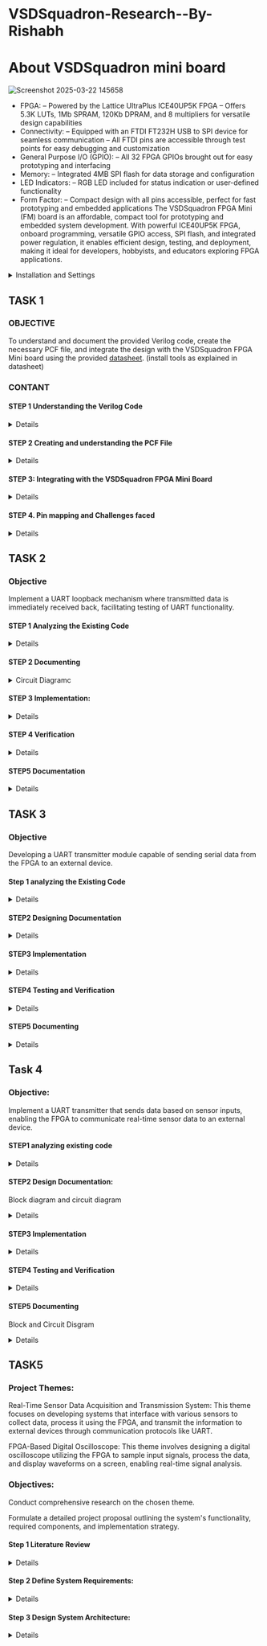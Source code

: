 
# VSDSquadron-Research--By-Rishabh

# About VSDSquadron mini board

![Screenshot 2025-03-22 145658](https://github.com/user-attachments/assets/f2f833da-6db8-4c9b-955e-eb50446aefdf)

* FPGA:
	– Powered by the Lattice UltraPlus ICE40UP5K FPGA
	– Offers 5.3K LUTs, 1Mb SPRAM, 120Kb DPRAM, and 8 multipliers for versatile design
	capabilities
* Connectivity:
	– Equipped with an FTDI FT232H USB to SPI device for seamless communication
	– All FTDI pins are accessible through test points for easy debugging and customization
* General Purpose I/O (GPIO):
	– All 32 FPGA GPIOs brought out for easy prototyping and interfacing
* Memory:
	– Integrated 4MB SPI flash for data storage and configuration
* LED Indicators:
	– RGB LED included for status indication or user-defined functionality
* Form Factor:
	– Compact design with all pins accessible, perfect for fast prototyping and embedded applications
	The VSDSquadron FPGA Mini (FM) board is an affordable, compact tool for prototyping and
	embedded system development. With powerful ICE40UP5K FPGA, onboard programming, versatile
	GPIO access, SPI flash, and integrated power regulation, it enables efficient design, testing, and
	deployment, making it ideal for developers, hobbyists, and educators exploring FPGA applications.



<details><summary>Installation and Settings
</summary>




Download VSDSquadron FPGA Mini (FM) Software on your laptop as given in datasheet

 You should see a terminal window as shown in below


![Screenshot 2025-03-22 232318](https://github.com/user-attachments/assets/f8b2a65d-a4a8-4f3c-a7bc-760b5166fd82)




run the commands as given below 

```bash

cd
cd VSDSquadron_FM
cd blink_led
```


On the Virtual Machine, click on ”Devices → USB → FTDI Single RS232-HS [J900]” 

To confirm if the board is connected to the USB, type the ‘lsusb‘ command in the terminal.
You should see a line stating ”Future Technology Devices International,”


Then follow these commands

– Run the following command to clean up previous builds. Refer to Fig. 16:

```bash
make clean
```

Build the binaries for the FPGA board using below command.
```bash
make build
```
Flash the code to the external SRAM with the following command:

```bash
sudo make flash
```
Once the code is successfully flashed, you will see the RGB lights on the FPGA board
blinking.



![Screenshot 2025-03-14 183026](https://github.com/user-attachments/assets/b8fdef5e-e1b5-4ba9-9fdf-af6ce4daa6c5)




https://github.com/user-attachments/assets/7390f54b-6ee4-48ed-be00-6438f2513c5a



</details>



## TASK 1 

### OBJECTIVE

To understand and document the provided Verilog code, create the necessary PCF file, and integrate the design with the VSDSquadron FPGA Mini board using the provided [datasheet](https://www.vlsisystemdesign.com/wp-content/uploads/2025/01/VSDSquadronFMDatasheet.pdf). (install tools as explained in datasheet)

### CONTANT

#### STEP 1 Understanding the Verilog Code
<details>
	
##### 1.This could be understood and complete with help of this [link](https://github.com/thesourcerer8/VSDSquadron_FM/blob/main/led_blue/top.v)
   
##### 2.Review the module declaration 

 
 * Inputs and Outputs: 

   	  • output ``` wire led_red, led_blue, led_green``` : Declares three output signals, likely connected to LEDs. The wire keyword indicates they are simple connections, not memory elements. 

  	  • input wire ```hu_clk```: Declares an input signal, likely a clock signal from a hardware oscillator.
   
  	  • output wire ```testwire```: Another output signal, its purpose is revealed later. 

  * Internal Signals:
    
	  • wire ```int_osc```: Declares an internal wire, likely intended as a clock signal. 

   	  • reg [27:0] ```frequency_counter_i```: Declares a 28-bit register named ```frequency_counter_i```. Registers store values and are used for counting or storing state.

  * Assignment:
     
  	• assign ```testwire``` = ```frequency_counter_i```[5]; This line continuously assigns the value of the 6th bit (index 5) of the ```frequency_counter_i``` register to the testwire output.
  
  * Always Block: 

   	• ```always @(posedge int_osc) begin ... end```: This block describes sequential logic that executes on the rising edge of the ```int_osc``` signal. 
	
   	• ```frequency_counter_i <= frequency_counter_i + 1'b1```: Inside the block, the ```frequency_counter_i``` register is incremented by 1 on each rising edge of ```int_osc```. 1'b1 represents a 1-bit binary value of 1.

##### 3. Analyze the internal components

 * Internal Oscillator Configuration: 
	
   	• ```SB_HFOSC```: This seems to be a module or macro representing a high-frequency oscillator. 
	
   	• ```#(.CLKHF_DIV("0b10"))```: This part configures the clock divider for the oscillator. "0b10" likely sets the division factor to 2 (binary representation). 
	
   	• ```u_SB_HFOSC```: This is the instance name of the oscillator module. 
	
   	• ```(.CLKHFPU(1'b1), .CLKHFEN(1'b1), .CLKHF(int_osc))```: This connects signals to the oscillator instance: 
	
  	• ```.CLKHFPU(1'b1)```: Probably enables the clock pull-up. 
	
  	• ```.CLKHFEN(1'b1)```: Likely enables the clock output. 
	
  	• ```.CLKHF(int_osc)```: Connects the oscillator output to the signal int_osc. 

  * RGB Primitive Instantiation: 
	
   	• ```SB_RGBA_DRV```: This is likely a module for controlling an RGB LED. 
	
   	• ```RGB_DRIVER```: This is the instance name of the RGB driver module. 

	• ```RGBLEDEN (1'b1)```: Enables the RGB LED. 1'b1 represents a 1-bit value set to 1 (high). 
	
   	• ```RGB0PWM (1'b0), // red```: Controls the pulse-width modulation (PWM) for the red component of the RGB LED. 1'b0 means it's initially off. 
	
   	• ```RGB1PWM (1'b0), // green```: Controls the PWM for the green component, also initially off. • RGBLEDEN (1'b1): Enables the RGB LED. 1'b1 represents a 1-bit value set to 1 (high). 
	
   	• ```RGB0PWM (1'b0), // red```: Controls the pulse-width modulation (PWM) for the red component of the RGB LED. 1'b0 means it's initially off. 
	
   	• ```RGB1PWM (1'b0), // green```: Controls the PWM for the green component, also initially off. 
	
   	• ```RGB2PM (1'b1), // blue```: Controls the PWM for the blue component, initially on. 
	
   	• ```CURREN (1'b1)```: Enables the current source for the LED. 
	
   	• ```RGB0 (led_red), RGB1 (led_green), RGB2 (led_blue)```: Connects the module's internal signals to external signals for the red, green, and blue LEDs. 

  * Parameter Overrides: 
	
   	• ```//Actual Hardware connection```: This comment suggests the following lines configure hardware-specific parameters. 
	
   	• ```defparam RGB_DRIVER.RGB0_CURRENT``` = "0b000001";: Sets the current for the red LED to a binary value of 000001. 
	
   	• ```defparam RGB_DRIVER.RGB1_CURRENT``` = "0b000001";: Sets the current for the green LED. 
	
   	• ```defparam RGB_DRIVER.RGB2_CURRENT``` = "0b000001";: Sets the current for the blue LED.
    </details>

     

#### STEP 2  Creating and understanding the PCF File

<details>

 ##### 
 1.view the PCF file from this [link](https://github.com/rishabh7823/VSDSquadron-Research--By-Rishabh/blob/main/task1-ledgreen/VSDSquadronFM.pcf). 

	
 #### 2.Understanding the pins from PCF file 

* The pins -

  - ```led_red``` -> Pin 39

  - ```led_blue``` -> Pin 40

  - ```led_green``` -> Pin 41

  - ```hw_clk``` -> Pin 20

  - ```testwire``` -> Pin 17

	1. ```led_red 39```: This line assigns the signal named "led_red" to pin number 39 on the FPGA. This likely connects an LED (light-emitting diode) to that pin, allowing the design to control the LED's state (on/off).
   
	2. ```led_blue 40```: Similarly, this assigns the signal "led_blue" to pin 40, likely controlling another LED.
 
	3. ```led_green 41```: This assigns "led_green" to pin 41, controlling a third LED.
   
	4. ```hw_clk 20```: This assigns the hardware clock signal "hw_clk" to pin 20. This pin will provide the timing reference for the FPGA's internal operations.
   
	5. ```testwire 17```: This assigns a signal named "testwire" to pin 17, potentially for testing or debugging purposes.

#### 3. cross-reference of the pins 

* This mapping is crucial for correctly connecting and controlling external components or internal logic within the FPGA design. Each signal assignment defines the physical connection point on the FPGA board for that particular signal. For instance, the led_red signal is assigned to pin 39, meaning that the red LED will be controlled through this pin. Similarly, other signals like led_blue, led_green, hw_clk, and testwire are assigned to pins 40, 41, 20, and 17, respectively. These assignments are essential for proper hardware operation and must be consistent with the Verilog code and the board's hardware design.
 </details> 


#### STEP 3: Integrating with the VSDSquadron FPGA Mini Board

<details>

#### Create all the following files in task1-ledblue,task1-ledgreen,task1-ledred and run the following commands

####
1.Reviewing the VSDSquadron FPGA Mini board [datasheet](https://www.vlsisystemdesign.com/wp-content/uploads/2025/01/VSDSquadronFMDatasheet.pdf) to understand its features and pinout.

####  
2. Use the datasheet to correlate the physical board connections with the [PCF](https://github.com/rishabh7823/VSDSquadron-Research--By-Rishabh/blob/main/task1-ledblue/VSDSquadronFM.pcf) file and [Verilog](https://github.com/rishabh7823/VSDSquadron-Research--By-Rishabh/blob/main/task1-ledblue/top.v) code.

####
3. Connecting the board to the computer as described in the datasheet using USB-C and ensuring FTDI connection

4. Follow the provided [Makefile](https://github.com/rishabh7823/VSDSquadron-Research--By-Rishabh/blob/main/task1-ledblue/Makefile) for building and flashing the Verilog code:

```
make clean
make build
sudo make flash
``` 

#### Observing the behavior of the RGB LED on the board to confirm successful programming - 

##### Follow the steps

1. ![Screenshot 2025-03-20 203212](https://github.com/user-attachments/assets/c73df39c-f278-4df8-9c36-31be7ccd5d8e)

2. ![Screenshot 2025-03-19 220519](https://github.com/user-attachments/assets/d40ad02f-8908-49df-b942-094e06c5c144)

3. ![Screenshot 2025-03-20 201130](https://github.com/user-attachments/assets/35bd9966-52b8-4f73-afd4-f1768f935e84)

4. ![Screenshot 2025-03-20 202509](https://github.com/user-attachments/assets/01f40e78-c20f-4f10-9374-9f756e6deada)

5. ![Screenshot 2025-03-20 203148](https://github.com/user-attachments/assets/0834e236-0557-4567-a8c7-886fc7f08a59)

6. ![Screenshot 2025-03-22 141419](https://github.com/user-attachments/assets/8493294e-b118-47e4-b6f3-f57b221c94e8)

7. ![Screenshot 2025-03-22 141451](https://github.com/user-attachments/assets/5bc43564-2682-463c-b4e4-cc69c901f5b0)

8. ![Screenshot 2025-03-22 141704](https://github.com/user-attachments/assets/2eca16e7-4c38-4493-9de2-dfe38db33386)

</details>

#### STEP 4. Pin mapping and Challenges faced

<details>

##### Pin mapping details from the PCF file


![Screenshot 2025-03-24 130736](https://github.com/user-attachments/assets/66bf2cd0-d881-4385-9d21-c7cb1a08c8d0)


##### Challenges faced
 
 I was completely blank at the beginning after connecting the FPGA Mini. However, when it worked well, I felt confident that I could do it. But after writing the Verilog and PCF files, I again faced problems connecting the board. Fortunately,Kunal sir and TA helped me solve the problem. 

google and AI helped me to understand verilog code and PCF file
</details>



## TASK 2

### Objective

Implement a UART loopback mechanism where transmitted data is immediately received back, facilitating testing of UART functionality.

#### STEP 1 Analyzing the Existing Code

<details> 
	
##### UART:

The Universal Asynchronous Receiver/Transmitter (UART) is a fundamental serial communication protocol prevalent in embedded systems and digital hardware. Its asynchronous nature distinguishes it from synchronous protocols, relying on pre-configured baud rates for timing synchronization between communicating entities.UART is implemented in a wide array of devices, from microcontrollers and embedded systems to personal computers and various communication interfaces. It can be seen in this [link](https://github.com/thesourcerer8/VSDSquadron_FM/blob/main/uart_loopback/top.v) it belonges to this [repository](https://github.com/thesourcerer8/VSDSquadron_FM/tree/main/uart_loopback)

* Module Declaration:
	
 	*```module top (...)```: Defines a module named top with input and output signals.

	*```output wire led_red, // Red```: Declares an output wire named led_red for a red LED.

	*```output wire led_blue, // Blue```: Declares an output wire named led_blue for a blue LED.

	*```output wire led_green, // Green```: Declares an output wire named led_green for a green LED.

	*```output wire uarttx, // UART Transmission pin```: Declares an output wire for UART transmission.

	*```input wire uartrx, // UART Transmission pin```: Declares an input wire for UART reception.

	*```input wire clk```: Declares an input wire for a clock signal.

* Internal Signals:

	*```wire int_osc```: Declares a wire named int_osc for the internal oscillator signal.

	*```reg [27:0] frequency_counter_i```: Declares a 28-bit register named frequency_counter_i to count clock cycles.

* Internal Oscillator:

	*```SB_HFOSC #(.CLKI_DIV("0b10")) U_SB_HFOSC (.CLKHFPU(2'b11), .CLKHFEN(1'b1), .CLKHF(int_osc));```: Instantiates a high-frequency oscillator (HFOSC) primitive

	*```CLKI_DIV("0b10")```: Sets the input clock divider.

	*```CLKHFPU(2'b11)```: Enables the high-frequency output.

	*```CLKHFEN(1'b1)```: Enables the HFOSC.

	*```CLKHF(int_osc)```: Connects the HFOSC output to the int_osc signal.

* UART Assignment:

	*```assign uarttx = uartrx```: Assigns the value of uartrx to uarttx, likely for echoing received data.

* Counter

	*This section defines a counter that increments on the rising edge of the ```int_osc ```signal.

	*f```requency_counter_1``` is incremented by 1 on each clock cycle.

	*The comment suggests this counter is related to generating a ```9600 Hz clock signal```, but the actual clock generation logic isn't shown here.

* Instantiate RGB primitive

	*These lines serve as comments, indicating that the following code instantiates an ```RGB LED driver```.

* RGB Driver instantiation

	*```SB_RGBA_DRV RGB_DRIVER (...) ```instantiates a module (likely a pre-defined primitive in the FPGA library) to drive the RGB LED.

	*```RGBLEDEN(1'b1)```: Enables the RGB LED.

	*```RGBBPMM(uartrx), AGBIPMM(uartrx), RGB2PMM(uartrx)```: These likely control the pulse-width modulation (PWM) for the blue, green, and red components of the RGB LED, respectively. uartrx suggests that these are controlled by a UART receive signal.

	*```CURREN(1'b1)```: might set the current limit for the LED.

	*```RGB0(led_green), RGB1(led_blue), RGB2(led_red)```: Connect the RGB driver outputs to the actual LED signals.

* Parameter definitions

	*```defparam RGB_DRIVER.RGB0_CURRENT = "66000001"```;

	*```defparam RGB_DRIVER.RGB1_CURRENT = "86000001"```;

	*```defparam RGB_DRIVER.RGB2_CURRENT = "0b000001"```;

	*These lines define the current settings for the ```red, green, and blue LEDs```. The values are specified in binary format. These parameters likely control the brightness or intensity of the LEDs.

* Endmodule

	*This line indicates the end of the module definition.


  understanding uart loopback


  Module Declaration:
  
	module ```uart_txlni (...) ```defines the start of the module named uart_txlni and lists its input and output signals.


* Inputs
	
 	```clk```: Clock signal for synchronous operation.

	```txbyte```: 8-bit data to be transmitted.

	```senddata```: Trigger signal to start transmission.

* Outputs:

 	```txalone```: Signal indicating transmission completion.

	```tx```: Serial output data line.

	```Parameters```:

	```STATE_IDLE, STATE_STARTTX, STATE_TXIMS, STATE_TXOONE```: Define the states of a finite state machine (FSM) that controls the transmission process. These states likely correspond to:

	```IDLE```: Waiting for data to transmit.

	```STARTTX```: Sending the start bit.

	```TXIMS```: Transmitting data bits.

	```TXOONE```: Sending the stop bit.

* State Variables:

* state: Current state of the FSM.


  	```buf_tx```: Buffer to hold the data being transmitted.

 	```bits_sent```: Counter to track the number of bits transmitted.

	```tabit```: Current bit being transmitted.

	```txadone```: Flag indicating transmission is done.

* Wiring:

	```assign tx = tabit```: Continuously assigns the value of tabit to the output signal tx.

* Always Block:

 	(The always block is incomplete in the image but is a crucial part of the design)

 	This block would contain the logic for the FSM, describing how the state transitions occur based on the input signals and current state. It would also handle loading data into buf_tx, shifting out bits, and managing the txalone signal.

* Clocked Process:

 	The always @(posedge clk) block indicates a process that executes on every rising edge of the clock signal clk. This is a common way to implement sequential logic in hardware.

	State Machine:

	The code implements a state machine to manage the different stages of the serial transmission. The states appear to be:

	```STATE_BLE```: Initial state, potentially waiting for data to send.

	```STATE_STARTTX```: Sending the start bit.

	```STATE_TXING```: Transmitting the data bits.

	```STATE_TXDONE```: Transmission complete.

	```STATE_IDLE```: Idle state after transmission.

* Sending Data:

 	The code checks if senddata is high and the current state is ```STATE_BLE```. If true, it initiates the transmission by transitioning to ```STATE_STARTTX```, loading the data to be transmitted ```(tmytej)``` into a ```buffer (buf_tx)```, and setting

  	```txalone``` to low.

	In the ```STATE_STARTTX```, it sets txbit to low to send the ```start bit``` and transitions to ```STATE_TXING```.

	In ```STATE_TXING```, it transmits the data bits from ```buf_tx``` one by one on each clock cycle until all 8 bits are sent.

	After sending all bits, it transitions to ```STATE_TXDONE```.

	In ```STATE_TXDONE```, it sets ```txalone``` to high and returns to ```STATE_IDLE```.

* Variables:

 	senddata: Signal to initiate data transmission.

 	state: Current state of the state machine.

	```buf_tx```: Buffer to hold the data being transmitted.

	```txalone```: Signal indicating if the transmitter is idle or busy.

	```txbit```: The current bit being transmitted.

	```bits_sent```: Counter for the number of bits sent.

	```tmytej```: Data to be transmitted.

</details>


#### STEP 2 Documenting

<details>

![Screenshot 2025-03-26 173239](https://github.com/user-attachments/assets/291c7cda-3898-490d-a7e3-4be80dac5903)

key components :

   - High frequency osillator [int_osi}
   - Frequency counter

* Block diagram 

 ![Screenshot 2025-03-26 184547](https://github.com/user-attachments/assets/9d55b122-5e7a-454b-a9cd-89c337079693)



 <summary> Circuit Diagramc</summary>
</details>

#### STEP 3 Implementation:

<details>

First we need to create folder with files  [Makefile](https://github.com/rishabh7823/VSDSquadron-Research--By-Rishabh/blob/main/uart_loopback/Makefile) , [PCF](https://github.com/rishabh7823/VSDSquadron-Research--By-Rishabh/blob/main/uart_loopback/VSDSquadronFM.pcf) , [uart.trx](https://github.com/rishabh7823/VSDSquadron-Research--By-Rishabh/blob/main/uart_loopback/uart_trx.v) .The folder would be named as [uart_loopback](https://github.com/rishabh7823/VSDSquadron-Research--By-Rishabh/tree/main/uart_loopback).

![Screenshot 2025-03-26 185253](https://github.com/user-attachments/assets/57cac362-59e9-42f9-9b83-2bcf046df79c)

![Screenshot 2025-03-26 185308](https://github.com/user-attachments/assets/125458f5-8a34-4774-9466-0df6686b9f26)

We should use these commands -

```
cd

cd VSDSquadron_FM

cd uart_loopback

lsusb

make clean

make build

sudo make flash

```

![Screenshot 2025-03-25 144313](https://github.com/user-attachments/assets/9c70fe8e-a586-41ba-a24b-628e22150033)

![Screenshot 2025-03-26 185230](https://github.com/user-attachments/assets/487d24a0-72bf-4402-9dc3-70c9fa67c6fe)

</details>


#### STEP 4 Verification

<details>

First we should download a app known as Docklight version 2.4

Then you should ensure that the baud rate should be 9600 then the communication mode should be on send/recieve then the COMs would be desided by the device if the FGI board is connected.

Then double click on the small blue box below name in send sequences and enter a name then select a format and then type your message, click OK and then verify that this has entered in send sequences.

![Screenshot 2025-03-26 201726](https://github.com/user-attachments/assets/87a67f93-19ff-4a29-b0b7-950f73190028)

![Screenshot 2025-03-26 202849](https://github.com/user-attachments/assets/a176aeaa-b803-4705-bcd9-f35d315723e7)

![Screenshot 2025-03-25 173121](https://github.com/user-attachments/assets/bd14fa8e-3fa0-4ffc-b529-b34e52c6448f)

</details>


#### STEP5 Documentation 

<details>

* Circuit and Block diagram 


![Screenshot 2025-03-26 173239](https://github.com/user-attachments/assets/be830e02-0e92-4c2b-a6d2-1babfafb6209)


key components :

   - High frequency osillator [int_osi}
   - Frequency counter

![Screenshot 2025-03-26 184547](https://github.com/user-attachments/assets/554b2659-69da-4dde-81c0-41a453137a6d)



* Testing results

![Screenshot 2025-03-25 173121](https://github.com/user-attachments/assets/16ebbb6b-6370-4124-863a-bc2624ad3b69)

The final video 

https://github.com/user-attachments/assets/1cfc7557-5063-4234-a985-b70969fcd68b

</details>


## TASK 3

### Objective

Developing a UART transmitter module capable of sending serial data from the FPGA to an external device.

#### Step 1 analyzing the Existing Code

<details>

UART_TRX.V

 1. File Inclusion

  * This includes the Verilog file ```uart_trx.v```, which likely contains the UART transmission module ```uart_tx_8n1```.

2. Module Declaration

 * The module ```top``` has:

   output pins for RGB LEDs

   output for UART transmission ```uarttx```

   input clock signal ```hw_clk```

 3. Internal Signals

  * ```int_osc```: Stores the internal oscillator signal.

  * ```frequency_counter_i```: 28-bit counter used for LED control and timing operations.

4. 9600 Hz Clock Generation
 
  * 9600 Hz clock ```clk_9600``` is derived from the 12 MHz internal oscillator.

  * The counter ```cntr_9600``` toggles ```clk_9600``` when it reaches ```625``` cycles ```12,000,000 / 9600 ≈ 625```.

5. UART Transmission

  * UART Module ```uart_tx_8n1```:

     Clock Input: ```clk_9600```

     Byte to Transmit: "D" (ASCII character 'D')

     Send Condition: When ```frequency_counter_i[24]``` is high.

     TX Output: Connected to ```uarttx```.

6. Internal Oscillator Setup

   * SB_HFOSC is a high-frequency oscillator with a division factor ```0b1```, which likely divides the base clock to 12 MHz.

7. Frequency Counter & 9600 Hz Clock Logic

   * The counter increments on each positive edge of ```int_osc```.

   * A 9600 Hz clock is generated by toggling ```clk_9600``` every 625 cycles.

  8.RGB LED Control

 * RGB LED Driver ```SB_RGBA_DRV```:

   - ```RGBLEDEN(1'b1)```: Enables the LED driver.

   - RGBxPWM signals control the color based on ```frequency_counter_i```:

     Green ```led_green```: When ```frequency_counter_i[24]``` & ```frequency_counter_i[23]``` is high.

     Blue ```led_blue```: When ```frequency_counter_i[24]``` & ```~frequency_counter_i[23]``` is high.

     Red ```led_red```: When ```~frequency_counter_i[24]``` & ```frequency_counter_i[23]``` is high.

* These conditions cycle LED colors based on the counter.

9. LED Brightness Configuration

   * Sets the current levels for RGB LEDs to a low value ```0b000001```.

TOP.V

1. Module Overview

This module has:

Inputs:

   ```clk```: Clock signal.

   ```txbyte```: 8-bit data to be transmitted.

   ```senddata```: Signal to initiate transmission.

Outputs:

   ```txdone```: Indicates transmission completion.

   ```tx```: UART output signal (serial data line).

2. Parameter Definitions

   These define different states of the UART transmitter:

   ```STATE_IDLE``` (0) → Waiting for data.

   ```STATE_STARTTX``` (1) → Sending start bit (low signal).

   ```STATE_TXING``` (2) → Sending 8 data bits.

   ```STATE_TXDONE``` (3) → Sending stop bit and marking transmission as complete.

3. State Variables

   ```state```: Stores the current state of the UART module.

   ```buf_tx```: Holds the byte being transmitted.

   ```bits_sent```: Counts how many bits have been sent.

   ```txbit```: Holds the TX pin state (idle is high).

   ```txdone```: Set to 1 when transmission is finished.

4.  TX Wire Connection

  The output signal ```tx``` is directly assigned to ```txbit```, which is modified in the always block.

5.  Always Block (Sequential Logic)

   The UART transmission operates on the rising edge of the clock.

6. Start Condition

   If ```senddata``` is 1 and the module is IDLE, it:

   Moves to ```STATE_STARTTX```.

   Loads ```txbyte``` into ```buf_tx```.

Clears txdone.

If still IDLE, it ensures txbit stays HIGH (UART idle state).

7. Start Bit Transmission

   The start bit (0) is sent to the ```tx``` line.

   The module moves to ```STATE_TXING```.

8. Sending Data Bits

   The LSB (Least Significant Bit) is sent first.

   The buffer ```buf_tx``` is shifted right so the next bit moves to ```buf_tx[0]```.

   ```bits_sent``` is incremented.

9. Stop Bit and Transmission Completion

    After 8 data bits, a stop bit (HIGH 1) is sent.

    The bit counter resets.

    the module moves to ```STATE_TXDONE```.

10. Mark Transmission as Done

    The ```txdone``` flag is set to 1, indicating that the transmission has finished.

    The module returns to IDLE mode.

</details>

#### STEP2 Designing Documentation

<details>

 block diagram detailing the UART transmitter module.

 ![Screenshot 2025-03-31 122928](https://github.com/user-attachments/assets/eff6a7a2-3876-42d0-9e91-4460f7d8f670)

 circuit diagram illustrating the FPGA's UART TX pin connection to the receiving device.

![Screenshot 2025-03-31 121139](https://github.com/user-attachments/assets/03f4d68f-b6e7-44e5-aaee-51879f9b919a)

</details>

#### STEP3 Implementation

<details>

 Hardware setup

 * Refer to the [Datasheet](https://www.vlsisystemdesign.com/wp-content/uploads/2025/01/VSDSquadronFMDatasheet.pdf) for board details.
 * Ensure that you have connected the USB
 * Then make the folder named as uart_tx
 * Then put these commands

   ``` cd ```
   
   ``` cd VSDSquadron_FM ```
   
   ``` cd uart_tx ```
   
   ``` lsusb ```
   
   ``` make clean ```
   
   ``` make build ```
   
   ``` sudo make flash ```

* Like this

![Screenshot 2025-03-29 140217](https://github.com/user-attachments/assets/9dc5b566-fbdf-4377-bfba-171232818a21)

![Screenshot 2025-03-29 140233](https://github.com/user-attachments/assets/08a6cfb3-b483-48d4-b64d-61371b87b563)

![Screenshot 2025-03-29 140246](https://github.com/user-attachments/assets/a9db10c5-4776-48bb-a077-12f4f11e6fe9)

</details>

#### STEP4 Testing and Verification

<details>

 * Instal PUtty by this [link](https://www.chiark.greenend.org.uk/~sgtatham/putty/latest.html)
 * make sure you know your communication number [in my case it was COM3]
 * Then check if the `D's are showing up
 * Like this :-

   ![Screenshot 2025-03-29 141226](https://github.com/user-attachments/assets/4f9300e5-149c-4bca-a221-a5ddeb473c56)

  https://github.com/user-attachments/assets/c91b4c03-955f-43ac-bed0-3ac1a3e8861b

  https://github.com/user-attachments/assets/c3d32de6-4399-4993-8841-e48542625c2f

  ![Screenshot 2025-03-31 130233](https://github.com/user-attachments/assets/ab74fef8-5442-4ff3-bddc-0b790a179b0a)

  ![Screenshot 2025-03-31 130242](https://github.com/user-attachments/assets/ddd43daa-6f06-4867-a479-0f368a3bfa9c)

  ![Screenshot 2025-03-31 130252](https://github.com/user-attachments/assets/c89a30a2-7594-468c-903b-feff03621a3c)

  ![Screenshot 2025-03-31 130259](https://github.com/user-attachments/assets/063dbf65-97c1-478a-80f3-09d20bcc1ab1)

</details>

#### STEP5 Documenting

<details>

 Block diagram -

 ![Screenshot 2025-03-31 121139](https://github.com/user-attachments/assets/11a23414-4aec-4ece-a985-bb43db4fb690)

 Circuit diagram -

 ![Screenshot 2025-03-31 122928](https://github.com/user-attachments/assets/cd73bd81-1f40-48fd-b7ae-997a37003217)

</details>


## Task 4

### Objective: 

Implement a UART transmitter that sends data based on sensor inputs, enabling the FPGA to communicate real-time sensor data to an external device.

#### STEP1 analyzing existing code

<details>

TOP.V

1. File Inclusion

   This includes an external Verilog file ```uart_trx.v```, which likely contains the UART transmitter ```(uart_tx_8n1)``` and possibly a UART receiver.

2. Module Declaration

   LEDs (led_red, led_blue, led_green) are used to indicate status based on received UART data.

   ```uarttx``` (UART Transmit Pin) sends data to an external device.

   ```uartrx```(UART Receive Pin) receives data, used to control LEDs.

   ```hw_clk``` (Hardware Clock Input) is the system clock.

3. Internal Signals

   ```int_osc```: Internal oscillator signal.

   ```frequency_counter_i```: A 28-bit counter used for timing operations.

4. Generating 9600 Hz Clock from 12 MHz

   ```clk_9600```: A clock signal for UART transmission.

   ```cntr_9600```: A counter used to divide the 12 MHz system clock.

   ```period_9600``` = 625: Defines how often the clock toggles to achieve 9600 baud rate.

5. UART Transmitter

   Instantiates the ```uart_tx_8n1``` module, which transmits ASCII character "D".

   ```senddata```(frequency_counter_i[24]) triggers data transmission periodically.

6. Internal Oscillator

   ```SB_HFOSC``` is an FPGA primitive used for generating an internal high-frequency oscillator clock.

   ```CLKHF_DIV``` ("0b10") sets the frequency division.

7. Counter for Clock Division

   Increments ```frequency_counter_i``` on every clock pulse.

   Generates a 9600 Hz clock by toggling ```clk_9600``` every 625 cycles.

8. RGB LED Control (Using UART RX Data)

   RGB LEDs are controlled directly by the received UART signal ```(uartrx)```.

   This means when data is received via UART, the LEDs will turn on/off accordingly.

   ```SB_RGBA_DRV```is an FPGA primitive for driving RGB LEDs.

9. LED Current Configuration

    Sets the current drive strength for each LED.

UART_TRX,V

1. Module I/O

   ```clk``` → Input clock for timing UART transmission.

   ```txbyte``` → The 8-bit data to be transmitted.

   ```senddata``` → Signal to start transmission.

   ```txdone``` → Output signal indicating the transmission is complete.

   ```tx ```→ UART TX output (connected to the receiving device's RX pin).

2. UART 8N1 Transmission Format

   Start Bit (0): Signals the beginning of data transmission.

   8 Data Bits: Actual data being sent (LSB first).

   Stop Bit (1): Marks the end of transmission.

3. Parameters: UART State Machine

   ```STATE_IDLE``` (0) → UART is idle, waiting for data.

   ```STATE_STARTTX``` (1) → Sends the start bit (0).

   ```STATE_TXING``` (2) → Sends 8 data bits (LSB first).

   ```STATE_TXDONE``` (3) → Sends stop bit (1), then returns to idle.

4. Registers (State Variables)

   ```state``` → Holds the current state of the UART FSM.

   ```buf_tx``` → Stores txbyte temporarily while transmitting.

   ```bits_sent``` → Tracks the number of bits sent.

   ```txbit``` → Stores the TX line value (default = 1, idle).

   `txdon`e → Indicates transmission completion.

5. TX Line Output

   Assigns the `txbit` value to tx, ensuring it drives the TX pin.

6. IDLE STATE: Waiting for Data

   If senddata == 1, the module loads txbyte into `buf_tx` and moves to `STATE_STARTTX`.

   Otherwise, TX line remains high (1) (idle state).

7. `START BIT`: Send Low (0)

   The TX line is pulled low (0) to indicate the start of transmission.

   Moves to `STATE_TXING` to begin sending data bits.

8. TRANSMIT 8 DATA BITS

   TX line is set to the LSB `(buf_tx[0])`.

   Right shift (>>1) the buffer to get the next bit.

   Increment `bits_sent` until all 8 bits are transmitted.

9. STOP BIT: Send High (1)

    Sends stop bit (1) to indicate end of transmission.

    Resets `bits_sent` to 0 and moves to `STATE_TXDONE`.

10. TX DONE & RETURN TO IDLE

    `txdone` is set to 1 to indicate transmission completion.

    Returns to `STATE_IDLE` to wait for new data.
 
</details>

#### STEP2 Design Documentation:

Block diagram and circuit diagram 

<details>

 ![Screenshot 2025-04-02 210644](https://github.com/user-attachments/assets/9a50fe1b-bcd3-4471-9b42-acb1537ef3dd)

 ![Screenshot 2025-04-04 165918](https://github.com/user-attachments/assets/1ec9b008-e537-4897-9b7b-b9092c9a71d6)

</details>


#### STEP3 Implementation

<details>

 Follow thes steps :

 * First create a folder in VSDSquadron_FM named as [uart_tx_sense](https://github.com/thesourcerer8/VSDSquadron_FM/tree/main/uart_tx_sense)

 * Then open terminal and put these commands

 `cd`

 `cd VSDSquadron_FM`

 `cd uart_tx_sense`

 `lsusb`

 `make clean`

 `make build`

 `sudo make flash`

* like This:

![Screenshot 2025-04-02 224015](https://github.com/user-attachments/assets/70f20054-4551-4e7d-919a-062250dfb68c)

![Screenshot 2025-04-02 224030](https://github.com/user-attachments/assets/1fba2938-6c20-4c0d-9e06-34901d569a2c)

![Screenshot 2025-04-02 224432](https://github.com/user-attachments/assets/59893930-a706-4b5f-8395-238f890d77e4)

![Screenshot 2025-04-04 154714](https://github.com/user-attachments/assets/3fa84a22-7f19-4005-a3e6-ed83841913cc)  

 </details>

 #### STEP4 Testing and Verification

<details>

* Instal PUtty by this [link](https://www.chiark.greenend.org.uk/~sgtatham/putty/latest.html)

* make sure you know your communication number [in my case it was COM3]

* Then check if the `D's are showing up

* Like this :-

![Screenshot 2025-04-04 161015](https://github.com/user-attachments/assets/e23abf85-362f-4ac4-aca3-8c1a64ac18e4)

https://github.com/user-attachments/assets/fc8e212b-21b1-42a8-b065-d60e6017b65c

</details>

#### STEP5 Documenting

Block and Circuit Disgram

<details>

![Screenshot 2025-04-02 210644](https://github.com/user-attachments/assets/06022be0-cdf5-4db0-a3e8-f3787d2e2c98)

![Screenshot 2025-04-04 165918](https://github.com/user-attachments/assets/4121d2a6-030d-49aa-b7b2-60e4c97d0fc9)

</details>


## TASK5 

### Project Themes:

Real-Time Sensor Data Acquisition and Transmission System: This theme focuses on developing systems that interface with various sensors to collect data, process it using the FPGA, and transmit the information to external devices through communication protocols like UART.​

FPGA-Based Digital Oscilloscope: This theme involves designing a digital oscilloscope utilizing the FPGA to sample input signals, process the data, and display waveforms on a screen, enabling real-time signal analysis.

### Objectives:

Conduct comprehensive research on the chosen theme.​

Formulate a detailed project proposal outlining the system's functionality, required components, and implementation strategy.

#### Step 1 Literature Review

<details> 

By doing some extensive research i found out about this [PROJECT](https://www.circuits-diy.com/ultrasonic-sensor-with-buzzer-using-arduino/).

</details>

#### Step 2 Define System Requirements:

<details>

In this project we need these components:

Hardware: Buzzer , HC-SR04 ultrasonic sensor or simmilar , and some wire's 

Software: Docklight , PUtty

</details>

#### Step 3 Design System Architecture:

<details>

 Block diagram:

 ![Screenshot 2025-04-06 172505](https://github.com/user-attachments/assets/97f9fa96-384d-41f1-ab1a-885c8d2380a0)

 Note : there is another board in behalf of FGMA mini board

 
</details>
